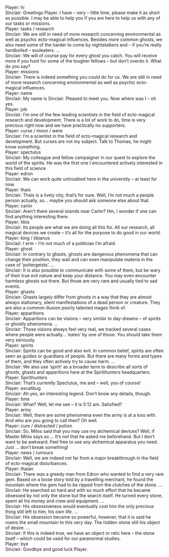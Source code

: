 Player: hi  
Sinclair: Greetings Player. I have – very – little time, please make it as short as possible. I may be able to help you if you are here to help us with any of our tasks or missions.  
Player: tasks / research  
Sinclair: We are still in need of more research concerning environmental as well as psychic ecto-magical influences. Besides more common ghosts, we also need some of the harder to come by nightstalkers and – if you’re really hardboiled – souleaters. …  
Sinclair: We will of course pay for every ghost you catch. You will receive more if you hunt for some of the tougher fellows – but don’t overdo it. What do you say?  
Player: missions  
Sinclair: There is indeed something you could do for us. We are still in need of more research concerning environmental as well as psychic ecto-magical influences.  
Player: name  
Sinclair: My name is Sinclair. Pleased to meet you. Now where was I – oh yes.  
Player: job  
Sinclair: I’m one of the few leading scientists in the field of ecto-magical research and development. There is a lot of work to do, time is very precious right now and we have practically no supporters.  
Player: curse / moon / were  
Sinclair: I’m a scientist in the field of ecto-magical research and development. But curses are not my subject. Talk to Thomas, he might know something.  
Player: spectulus  
Sinclair: My colleague and fellow campaigner in our quest to explore the world of the spirits. He was the first one I encountered actively interested in this field of science  
Player: edron  
Sinclair: We can work quite untroubled here in the university – at least for now.  
Player: thais  
Sinclair: Thais is a lively city, that’s for sure. Well, I’m not much a people person actually, so… maybe you should ask someone else about that.  
Player: carlin  
Sinclair: Aren’t there several islands near Carlin? Hm, I wonder if one can find anything interesting there.  
Player: tibia  
Sinclair: Its people are what we are doing all this for. All our research, all magical devices we create – it’s all for the purpose to do good in our world.  
Player: king / tibianus  
Sinclair: I erm – I’m not much of a politician I’m afraid.  
Player: ghost  
Sinclair: In contrary to ghasts, ghosts are dangerous phenomena that can change their position, they wail and can even manipulate materia in the case of ‘poltergeists’. …  
Sinclair: It is also possible to communicate with some of them, but be wary of their true evil nature and keep your distance. You may even encounter harmless ghosts out there. But those are very rare and usually tied to sad events.  
Player: ghasts  
Sinclair: Ghasts largely differ from ghosts in a way that they are almost always stationary, silent manifestations of a dead person or creature. They are also a common illusion poorly talented mages think of.  
Player: apparitions  
Sinclair: Apparitions can be visions – very similar to day-dreams – of spirits or ghostly phenomena. …  
Sinclair: Those visions always feel very real, we tracked several cases where people were actually… ‘eaten’ by one of those. You should take them very seriously.  
Player: spirits  
Sinclair: Spirits can be good and also evil. In common belief, spirits are often seen as guides or guardians of people. But there are many forms and types of them, and they often actively try to cause harm. …  
Sinclair: We also use ‘spirit’ as a broader term to describe all sorts of ghosts, ghasts and apparitions here at the Spirithunters headquarters.  
Player: Spirithunters  
Sinclair: That’s currently Spectulus, me and – well, you of course!  
Player: excalibug  
Sinclair: Ah yes, an interesting legend. Don’t know any details, though.  
Player: time  
Sinclair: What? Well, let me see – it is 5:12 am. Satisfied?  
Player: army  
Sinclair: Well, there are some phenomena even the army is at a loss with. And who are you going to call then? Oh well.  
Player: cure / distracted / potion  
Sinclair: So, Milos said that you may use my alchemical devices? Well, if Master Milos says so … It’s not that he asked me beforehand. But I don’t want to be awkward. Feel free to use any alchemical apparatus you need. Just … don’t break something!  
Player: news / rumours  
Sinclair: Well, we are indeed not far from a major breakthrough in the field of ecto-magical disturbances.  
Player: thaian  
Sinclair: There was a greedy man from Edron who wanted to find a very rare gem. Based on a loose story told by a travelling merchant, he found the mountain where the gem had to be ripped from the clutches of the stone. …  
Sinclair: He searched so hard and with so much effort that he became obsessed by not only the stone but the search itself. He turned every stone, spent all his money and crew and equipment. …  
Sinclair: His obsessiveness would eventually cost him the only precious thing still left to him, his own life. …  
Sinclair: His obsession became so powerful, however, that it is said he roams the small mountain to this very day. The hidden stone still his object of desire. …  
Sinclair: If this is indeed true, we have an object or relic here – the stone itself – which could be used for our paranormal studies.  
Player: bye  
Sinclair: Goodbye and good luck Player.  
